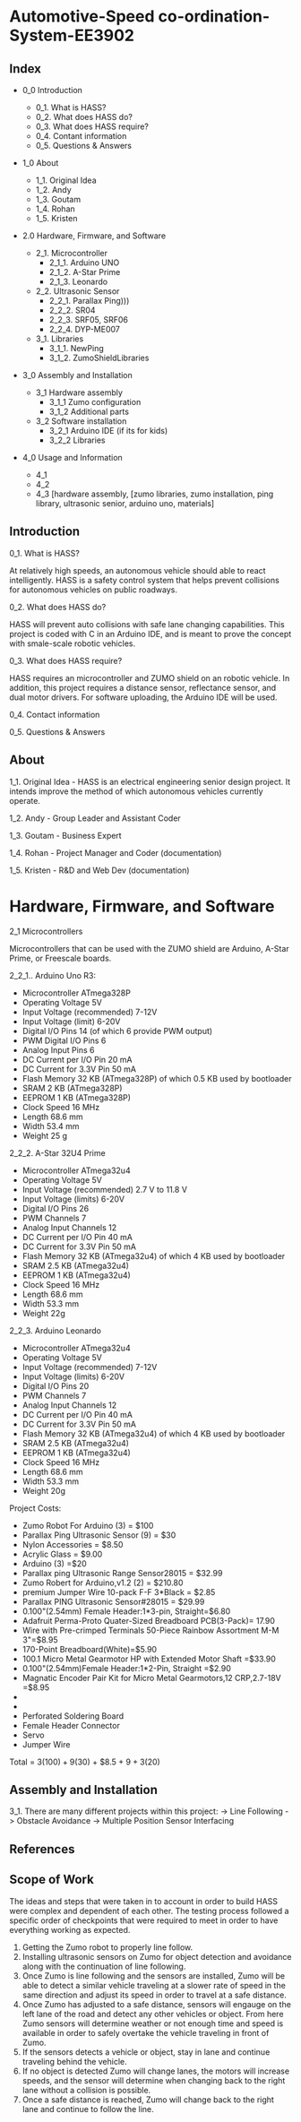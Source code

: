 # Automotive-Speed co-ordination-System-EE3902

## Index

- 0_0 Introduction
  - 0_1. What is HASS?
  - 0_2. What does HASS do?
  - 0_3. What does HASS require?
  - 0_4. Contant information
  - 0_5. Questions & Answers
  
- 1_0 About
  - 1_1. Original Idea
  - 1_2. Andy
  - 1_3. Goutam
  - 1_4. Rohan
  - 1_5. Kristen

- 2.0 Hardware, Firmware, and Software
  - 2_1. Microcontroller
      - 2_1_1. Arduino UNO
      - 2_1_2. A-Star Prime
      - 2_1_3. Leonardo
  - 2_2. Ultrasonic Sensor
      - 2_2_1. Parallax Ping)))
      - 2_2_2. SR04 
      - 2_2_3. SRF05, SRF06
      - 2_2_4. DYP-ME007
  - 3_1. Libraries
     - 3_1_1. NewPing
     - 3_1_2. ZumoShieldLibraries

- 3_0 Assembly and Installation
  - 3_1 Hardware assembly
    - 3_1_1 Zumo configuration
    - 3_1_2 Additional parts
  - 3_2 Software installation
    - 3_2_1 Arduino IDE (if its for kids)
    - 3_2_2 Libraries

- 4_0 Usage and Information
  - 4_1
  - 4_2
  - 4_3
[hardware assembly, 
[zumo libraries, zumo installation, ping library, ultrasonic senior, arduino uno, materials]  

## Introduction
0_1. What is HASS?

At relatively high speeds, an autonomous vehicle should able to react intelligently. HASS is a safety control system that helps prevent collisions for autonomous vehicles on public roadways.

0_2. What does HASS do?

HASS will prevent auto collisions with safe lane changing capabilities. This project is coded with C in an Arduino IDE, and is meant to prove the concept with smale-scale robotic vehicles.

0_3. What does HASS require?

HASS requires an microcontroller and ZUMO shield on an robotic vehicle. In addition, this project requires a distance sensor, reflectance sensor, and dual motor drivers. For software uploading, the Arduino IDE will be used.


0_4. Contact information

0_5. Questions & Answers




## About
1_1. Original Idea - 
HASS is an electrical engineering senior design project. It intends improve the method of which autonomous vehicles currently operate.

1_2. Andy - Group Leader and Assistant Coder

1_3. Goutam - Business Expert

1_4. Rohan - Project Manager and Coder (documentation)

1_5. Kristen - R&D and Web Dev (documentation)

# Hardware, Firmware, and Software
2_1 Microcontrollers

Microcontrollers that can be used with the ZUMO shield are Arduino, A-Star Prime, or Freescale boards.

2_2_1.. Arduino Uno R3:
* Microcontroller	ATmega328P
* Operating Voltage	5V
* Input Voltage (recommended)	7-12V
* Input Voltage (limit)	6-20V
* Digital I/O Pins	14 (of which 6 provide PWM output)
* PWM Digital I/O Pins	6
* Analog Input Pins	6
* DC Current per I/O Pin	20 mA
* DC Current for 3.3V Pin	50 mA
* Flash Memory	32 KB (ATmega328P) of which 0.5 KB used by bootloader
* SRAM	2 KB (ATmega328P)
* EEPROM	1 KB (ATmega328P)
* Clock Speed	16 MHz
* Length	68.6 mm
* Width	53.4 mm
* Weight	25 g

2_2_2. A-Star 32U4 Prime
* Microcontroller ATmega32u4 
* Operating Voltage 5V 
* Input Voltage (recommended) 2.7 V to 11.8 V 
* Input Voltage (limits) 6-20V 
* Digital I/O Pins 26
* PWM Channels 7 
* Analog Input Channels 12 
* DC Current per I/O Pin 40 mA 
* DC Current for 3.3V Pin 50 mA 
* Flash Memory 32 KB (ATmega32u4) of which 4 KB used by bootloader 
* SRAM 2.5 KB (ATmega32u4) 
* EEPROM 1 KB (ATmega32u4) 
* Clock Speed 16 MHz 
* Length 68.6 mm 
* Width 53.3 mm 
* Weight 22g 

2_2_3. Arduino Leonardo 
* Microcontroller ATmega32u4 
* Operating Voltage 5V 
* Input Voltage (recommended) 7-12V 
* Input Voltage (limits) 6-20V 
* Digital I/O Pins 20 
* PWM Channels 7 
* Analog Input Channels 12 
* DC Current per I/O Pin 40 mA 
* DC Current for 3.3V Pin 50 mA 
* Flash Memory 32 KB (ATmega32u4) of which 4 KB used by bootloader 
* SRAM 2.5 KB (ATmega32u4) 
* EEPROM 1 KB (ATmega32u4) 
* Clock Speed 16 MHz 
* Length 68.6 mm 
* Width 53.3 mm 
* Weight 20g 



Project Costs:
* Zumo Robot For Arduino (3) = $100
* Parallax Ping Ultrasonic Sensor (9) = $30
* Nylon Accessories = $8.50
* Acrylic Glass = $9.00
* Arduino (3) =$20
* Parallax ping Ultrasonic Range Sensor28015 = $32.99
* Zumo Robert for Arduino,v1.2 (2) = $210.80
* premium Jumper Wire 10-pack F-F 3*Black = $2.85
* Parallax PING Ultrasonic Sensor#28015 = $29.99
* 0.100"(2.54mm) Female Header:1*3-pin, Straight=$6.80
* Adafruit Perma-Proto Quater-Sized Breadboard PCB(3-Pack)= 17.90
* Wire with Pre-crimped Terminals 50-Piece Rainbow Assortment M-M 3"=$8.95
* 170-Point Breadboard(White)=$5.90
* 100.1 Micro Metal Gearmotor HP with Extended Motor Shaft =$33.90
* 0.100"(2.54mm)Female Header:1*2-Pin, Straight =$2.90
* Magnatic Encoder Pair Kit for Micro Metal Gearmotors,12 CRP,2.7-18V =$8.95
* 
* 
* Perforated Soldering Board
* Female Header Connector
* Servo
* Jumper Wire


Total = 3($100) + 9($30) + $8.5 + $9 +3($20) 


## Assembly and Installation

3_1. There are many different projects within this project:
-> Line Following
-> Obstacle Avoidance
-> Multiple Position Sensor Interfacing

## References
## Scope of Work

The ideas and steps that were taken in to account in order to build HASS were complex and dependent of each other. The testing process followed a specific order of checkpoints that were required to meet in order to have everything working as expected. 

1. Getting the Zumo robot to properly line follow.
2. Installing ultrasonic sensors on Zumo for object detection and avoidance along with the continuation of line following.
3. Once Zumo is line following and the sensors are installed, Zumo will be able to detect a similar vehicle traveling at a slower rate of speed in the same direction and adjust its speed in order to travel at a safe distance. 
4. Once Zumo has adjusted to a safe distance, sensors will engauge on the left lane of the road and detect any other vehicles or object. From here Zumo sensors will determine weather or not enough time and speed is available in order to safely overtake the vehicle traveling in front of Zumo. 
5. If the sensors detects a vehicle or object, stay in lane and continue traveling behind the vehicle.
6. If no object is detected Zumo will change lanes, the motors will increase speeds, and the sensor will determine when changing back to the right lane without a collision is possible. 
7. Once a safe distance is reached, Zumo will change back to the right lane and continue to follow the line.



